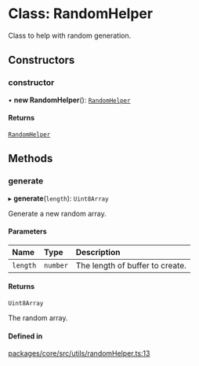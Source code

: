 # Class: RandomHelper

Class to help with random generation.

## Constructors

### constructor

• **new RandomHelper**(): [`RandomHelper`](RandomHelper.md)

#### Returns

[`RandomHelper`](RandomHelper.md)

## Methods

### generate

▸ **generate**(`length`): `Uint8Array`

Generate a new random array.

#### Parameters

| Name | Type | Description |
| :------ | :------ | :------ |
| `length` | `number` | The length of buffer to create. |

#### Returns

`Uint8Array`

The random array.

#### Defined in

[packages/core/src/utils/randomHelper.ts:13](https://github.com/gtscio/framework/blob/ed1186b/packages/core/src/utils/randomHelper.ts#L13)
